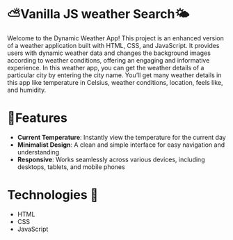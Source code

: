 <h1>⛅Vanilla JS weather Search🌤️</h1>
<p>Welcome to the Dynamic Weather App! This project is an enhanced version of a weather application built with HTML, CSS, and JavaScript. It provides users with dynamic weather data and changes the background images according to weather conditions, offering an engaging and informative experience. In this weather app, you can get the weather details of a particular city by entering the city name. You’ll get many weather details in this app like temperature in Celsius, weather conditions, location, feels like, and humidity.</p>
<h1>🚩Features</h1>
<ul>
<li><strong>Current Temperature</strong>: Instantly view the temperature for the current day</li>
<li><strong>Minimalist Design</strong>: A clean and simple interface for easy navigation and understanding</li>
<li><strong>Responsive</strong>: Works seamlessly across various devices, including desktops, tablets, and mobile phones</li></ul>

<h1>Technologies 🔦</h1>
<ul>
  <li>HTML</li>
  <li>CSS</li>
  <li>JavaScript</li>
</ul>


